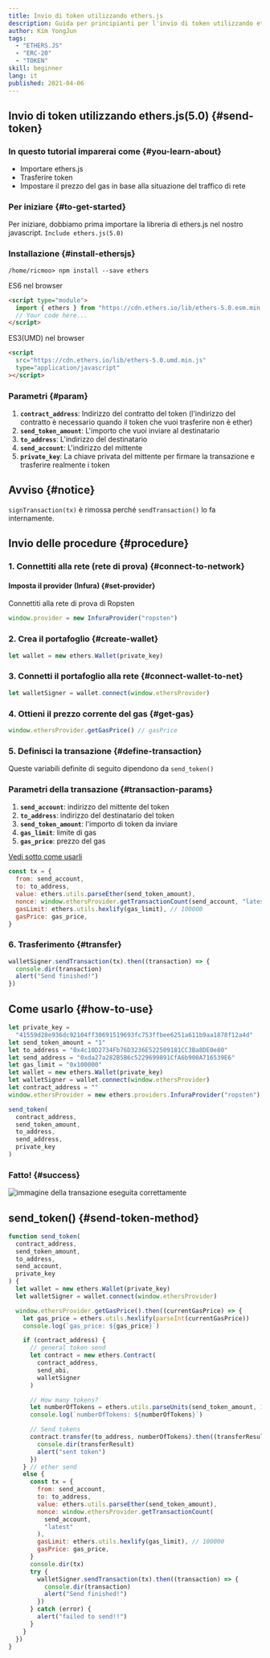 ```yaml
---
title: Invio di token utilizzando ethers.js
description: Guida per principianti per l'invio di token utilizzando ethers.js.
author: Kim YongJun
tags:
  - "ETHERS.JS"
  - "ERC-20"
  - "TOKEN"
skill: beginner
lang: it
published: 2021-04-06
---
```


## Invio di token utilizzando ethers.js(5.0) \{#send-token}

### In questo tutorial imparerai come \{#you-learn-about}

- Importare ethers.js
- Trasferire token
- Impostare il prezzo del gas in base alla situazione del traffico di rete

### Per iniziare \{#to-get-started}

Per iniziare, dobbiamo prima importare la libreria di ethers.js nel nostro javascript. `Include ethers.js(5.0)`

### Installazione \{#install-ethersjs}

```shell
/home/ricmoo> npm install --save ethers
```

ES6 nel browser

```html
<script type="module">
  import { ethers } from "https://cdn.ethers.io/lib/ethers-5.0.esm.min.js"
  // Your code here...
</script>
```

ES3(UMD) nel browser

```html
<script
  src="https://cdn.ethers.io/lib/ethers-5.0.umd.min.js"
  type="application/javascript"
></script>
```

### Parametri \{#param}

1. **`contract_address`**: Indirizzo del contratto del token (l'indirizzo del contratto è necessario quando il token che vuoi trasferire non è ether)
2. **`send_token_amount`**: L'importo che vuoi inviare al destinatario
3. **`to_address`**: L'indirizzo del destinatario
4. **`send_account`**: L'indirizzo del mittente
5. **`private_key`**: La chiave privata del mittente per firmare la transazione e trasferire realmente i token

## Avviso \{#notice}

`signTransaction(tx)` è rimossa perché `sendTransaction()` lo fa internamente.

## Invio delle procedure \{#procedure}

### 1. Connettiti alla rete (rete di prova) \{#connect-to-network}

#### Imposta il provider (Infura) \{#set-provider}

Connettiti alla rete di prova di Ropsten

```javascript
window.provider = new InfuraProvider("ropsten")
```

### 2. Crea il portafoglio \{#create-wallet}

```javascript
let wallet = new ethers.Wallet(private_key)
```

### 3. Connetti il portafoglio alla rete \{#connect-wallet-to-net}

```javascript
let walletSigner = wallet.connect(window.ethersProvider)
```

### 4. Ottieni il prezzo corrente del gas \{#get-gas}

```javascript
window.ethersProvider.getGasPrice() // gasPrice
```

### 5. Definisci la transazione \{#define-transaction}

Queste variabili definite di seguito dipendono da `send_token()`

### Parametri della transazione \{#transaction-params}

1. **`send_account`**: indirizzo del mittente del token
2. **`to_address`**: indirizzo del destinatario del token
3. **`send_token_amount`**: l'importo di token da inviare
4. **`gas_limit`**: limite di gas
5. **`gas_price`**: prezzo del gas

[Vedi sotto come usarli](#how-to-use)

```javascript
const tx = {
  from: send_account,
  to: to_address,
  value: ethers.utils.parseEther(send_token_amount),
  nonce: window.ethersProvider.getTransactionCount(send_account, "latest"),
  gasLimit: ethers.utils.hexlify(gas_limit), // 100000
  gasPrice: gas_price,
}
```

### 6. Trasferimento \{#transfer}

```javascript
walletSigner.sendTransaction(tx).then((transaction) => {
  console.dir(transaction)
  alert("Send finished!")
})
```

## Come usarlo \{#how-to-use}

```javascript
let private_key =
  "41559d28e936dc92104ff30691519693fc753ffbee6251a611b9aa1878f12a4d"
let send_token_amount = "1"
let to_address = "0x4c10D2734Fb76D3236E522509181CC3Ba8DE0e80"
let send_address = "0xda27a282B5B6c5229699891CfA6b900A716539E6"
let gas_limit = "0x100000"
let wallet = new ethers.Wallet(private_key)
let walletSigner = wallet.connect(window.ethersProvider)
let contract_address = ""
window.ethersProvider = new ethers.providers.InfuraProvider("ropsten")

send_token(
  contract_address,
  send_token_amount,
  to_address,
  send_address,
  private_key
)
```

### Fatto! \{#success}

![immagine della transazione eseguita correttamente](./successful-transaction.png)

## send_token() \{#send-token-method}

```javascript
function send_token(
  contract_address,
  send_token_amount,
  to_address,
  send_account,
  private_key
) {
  let wallet = new ethers.Wallet(private_key)
  let walletSigner = wallet.connect(window.ethersProvider)

  window.ethersProvider.getGasPrice().then((currentGasPrice) => {
    let gas_price = ethers.utils.hexlify(parseInt(currentGasPrice))
    console.log(`gas_price: ${gas_price}`)

    if (contract_address) {
      // general token send
      let contract = new ethers.Contract(
        contract_address,
        send_abi,
        walletSigner
      )

      // How many tokens?
      let numberOfTokens = ethers.utils.parseUnits(send_token_amount, 18)
      console.log(`numberOfTokens: ${numberOfTokens}`)

      // Send tokens
      contract.transfer(to_address, numberOfTokens).then((transferResult) => {
        console.dir(transferResult)
        alert("sent token")
      })
    } // ether send
    else {
      const tx = {
        from: send_account,
        to: to_address,
        value: ethers.utils.parseEther(send_token_amount),
        nonce: window.ethersProvider.getTransactionCount(
          send_account,
          "latest"
        ),
        gasLimit: ethers.utils.hexlify(gas_limit), // 100000
        gasPrice: gas_price,
      }
      console.dir(tx)
      try {
        walletSigner.sendTransaction(tx).then((transaction) => {
          console.dir(transaction)
          alert("Send finished!")
        })
      } catch (error) {
        alert("failed to send!!")
      }
    }
  })
}
```
